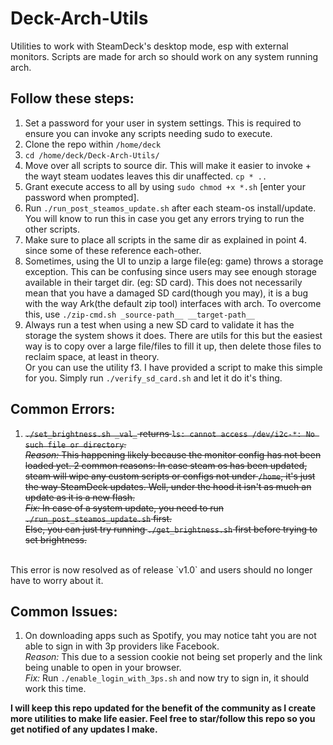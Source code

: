 # Deck-Arch-Utils
Utilities to work with SteamDeck's desktop mode, esp with external monitors. Scripts are made for arch so should work on any system running arch.

## Follow these steps:
1. Set a password for your user in system settings. This is required to ensure you can invoke any scripts needing sudo to execute.
2. Clone the repo within `/home/deck`
3. `cd /home/deck/Deck-Arch-Utils/`
4. Move over all scripts to source dir. This will make it easier to invoke + the wayt steam uodates leaves this dir unaffected. `cp * ..`
5. Grant execute access to all by using `sudo chmod +x *.sh` [enter your password when prompted].
5. Run `./run_post_steamos_update.sh` after each steam-os install/update. You will know to run this in case you get any errors trying to run the other scripts.
6. Make sure to place all scripts in the same dir as explained in point 4. since some of these reference each-other.
7. Sometimes, using the UI to unzip a large file(eg: game) throws a storage exception. This can be confusing since users may see enough storage available in their target dir. (eg: SD card). This does not necessarily mean that you have a damaged SD card(though you may), it is a bug with the way Ark(the default zip tool) interfaces with arch. To overcome this, use `./zip-cmd.sh _source-path__ __target-path__`
8. Always run a test when using a new SD card to validate it has the storage the system shows it does. There are utils for this but the easiest way is to copy over a large file/files to fill it up, then delete those files to reclaim space, at least in theory.
<br> Or you can use the utility f3. I have provided a script to make this simple for you. Simply run `./verify_sd_card.sh` and let it do it's thing.

## Common Errors:
1. <s> `./set_brightness.sh _val_` returns `ls: cannot access /dev/i2c-*: No such file or directory`. 
<br><i>Reason: </i>
This happening likely because the monitor config has not been loaded yet. 2 common reasons: In case steam os has been updated, steam will wipe any custom scripts or configs not under `/home`, it's just the way SteamDeck updates. Well, under the hood it isn't as much an update as it is a new flash.
<br><i>Fix: </i> 
In case of a system update, you need to run `./run_post_steamos_update.sh` first.
<br> Else, you can just try running `./get_brightness.sh` first before trying to set brightness.
</s>
<br> This error is now resolved as of release `v1.0` and users should no longer have to worry about it.

## Common Issues:
1. On downloading apps such as Spotify, you may notice taht you are not able to sign in with 3p providers like Facebook. 
<br><i>Reason: </i>
This due to a session cookie not being set properly and the link being unable to open in your browser.
<br><i>Fix: </i>
Run `./enable_login_with_3ps.sh` and now try to sign in, it should work this time.

<b> I will keep this repo updated for the benefit of the community as I create more utilities to make life easier. Feel free to star/follow this repo so you get notified of any updates I make.

